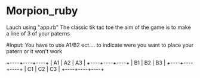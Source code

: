 # Morpion_ruby

Lauch using "app.rb"
The classic tik tac toe
the aim of the game is to make a line of 3 of your paterns

#Input:
You have to use A1/B2 ect.... to indicate were you want to place your patern or it won't work

+----+----+----+
| A1 | A2 | A3 |
+----+----+----+
| B1 | B2 | B3 |
+----+----+----+
| C1 | C2 | C3 |
+----+----+----+
